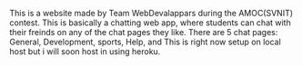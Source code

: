 This is a website made by Team WebDevalappars during the AMOC(SVNIT) contest.
This is basically a chatting web app, where students can chat with their freinds on any of the chat pages they like.
There are 5 chat pages: General, Development, sports, Help, and 
This is right now setup on local host but i will soon host in using heroku.
